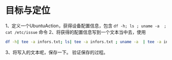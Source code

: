 # 目标与定位
1、定义一个UbuntuAction，获得设备配置信息，包含 `df -h; ls ; uname -a  ; cat /etc/issue` 命令
2、将获得的配置信息写到一个文本当中去，使用 
``` bash
df -h| tee -a infors.txt; ls| tee -a infors.txt ; uname -a  | tee -a infors.txt; cat /etc/issue| tee -a infors.txt
```
3、将写入的文本呢，保存一下。 
验证保存的过程。
